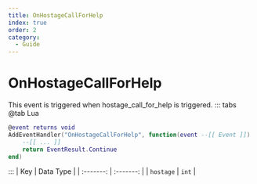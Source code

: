 ```yaml
---
title: OnHostageCallForHelp
index: true
order: 2
category:
  - Guide
---
```


# OnHostageCallForHelp
This event is triggered when hostage_call_for_help is triggered.
::: tabs
@tab Lua
```lua
@event returns void
AddEventHandler("OnHostageCallForHelp", function(event --[[ Event ]])
    --[[ ... ]]
    return EventResult.Continue
end)
```

:::
|    Key    | Data Type |
| :-------: | :-------: |
| `hostage` |   `int`   |